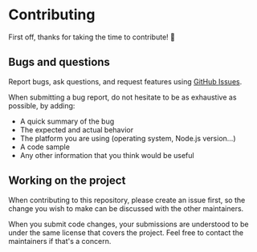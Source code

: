 # Contributing

First off, thanks for taking the time to contribute! :tada:

## Bugs and questions

Report bugs, ask questions, and request features using [GitHub Issues](https://github.com/johansatge/jpeg-autorotate/issues).

When submitting a bug report, do not hesitate to be as exhaustive as possible, by adding:

* A quick summary of the bug
* The expected and actual behavior
* The platform you are using (operating system, Node.js version...)
* A code sample
* Any other information that you think would be useful

## Working on the project

When contributing to this repository, please create an issue first, so the change you wish to make can be discussed with the other maintainers.

When you submit code changes, your submissions are understood to be under the same license that covers the project. Feel free to contact the maintainers if that's a concern.
